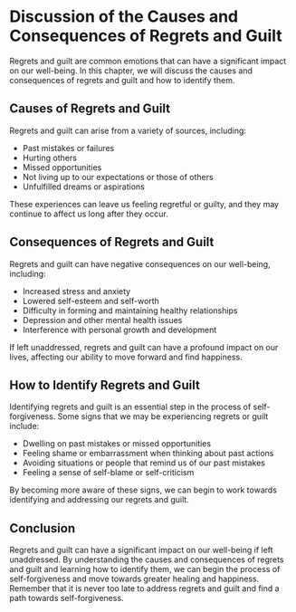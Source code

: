 # Discussion of the Causes and Consequences of Regrets and Guilt

Regrets and guilt are common emotions that can have a significant impact on our well-being. In this chapter, we will discuss the causes and consequences of regrets and guilt and how to identify them.

Causes of Regrets and Guilt
---------------------------

Regrets and guilt can arise from a variety of sources, including:

* Past mistakes or failures
* Hurting others
* Missed opportunities
* Not living up to our expectations or those of others
* Unfulfilled dreams or aspirations

These experiences can leave us feeling regretful or guilty, and they may continue to affect us long after they occur.

Consequences of Regrets and Guilt
---------------------------------

Regrets and guilt can have negative consequences on our well-being, including:

* Increased stress and anxiety
* Lowered self-esteem and self-worth
* Difficulty in forming and maintaining healthy relationships
* Depression and other mental health issues
* Interference with personal growth and development

If left unaddressed, regrets and guilt can have a profound impact on our lives, affecting our ability to move forward and find happiness.

How to Identify Regrets and Guilt
---------------------------------

Identifying regrets and guilt is an essential step in the process of self-forgiveness. Some signs that we may be experiencing regrets or guilt include:

* Dwelling on past mistakes or missed opportunities
* Feeling shame or embarrassment when thinking about past actions
* Avoiding situations or people that remind us of our past mistakes
* Feeling a sense of self-blame or self-criticism

By becoming more aware of these signs, we can begin to work towards identifying and addressing our regrets and guilt.

Conclusion
----------

Regrets and guilt can have a significant impact on our well-being if left unaddressed. By understanding the causes and consequences of regrets and guilt and learning how to identify them, we can begin the process of self-forgiveness and move towards greater healing and happiness. Remember that it is never too late to address regrets and guilt and find a path towards self-forgiveness.
